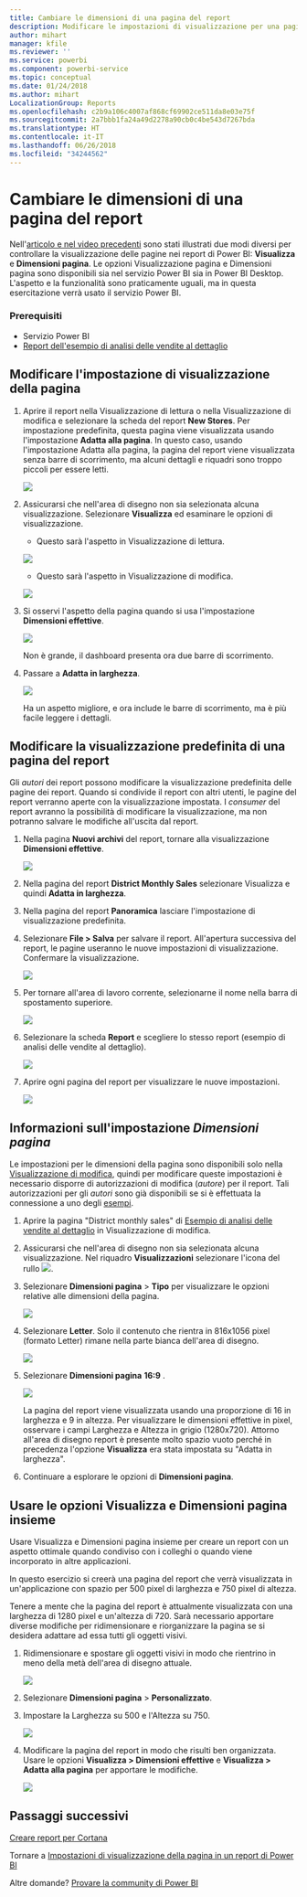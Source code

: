 ```yaml
---
title: Cambiare le dimensioni di una pagina del report
description: Modificare le impostazioni di visualizzazione per una pagina in un report di Power BI
author: mihart
manager: kfile
ms.reviewer: ''
ms.service: powerbi
ms.component: powerbi-service
ms.topic: conceptual
ms.date: 01/24/2018
ms.author: mihart
LocalizationGroup: Reports
ms.openlocfilehash: c2b9a106c4007af868cf69902ce511da8e03e75f
ms.sourcegitcommit: 2a7bbb1fa24a49d2278a90cb0c4be543d7267bda
ms.translationtype: HT
ms.contentlocale: it-IT
ms.lasthandoff: 06/26/2018
ms.locfileid: "34244562"
---
```

# <a name="change-the-size-of-a-report-page"></a>Cambiare le dimensioni di una pagina del report
Nell'[articolo e nel video precedenti](power-bi-report-display-settings.md) sono stati illustrati due modi diversi per controllare la visualizzazione delle pagine nei report di Power BI: **Visualizza** e **Dimensioni pagina**. Le opzioni Visualizzazione pagina e Dimensioni pagina sono disponibili sia nel servizio Power BI sia in Power BI Desktop. L'aspetto e la funzionalità sono praticamente uguali, ma in questa esercitazione verrà usato il servizio Power BI.

### <a name="prerequisites"></a>Prerequisiti
- Servizio Power BI   
- [Report dell'esempio di analisi delle vendite al dettaglio](sample-retail-analysis.md)

## <a name="first-lets-change-the-page-view-setting"></a>Modificare l'impostazione di visualizzazione della pagina

1. Aprire il report nella Visualizzazione di lettura o nella Visualizzazione di modifica e selezionare la scheda del report **New Stores**. Per impostazione predefinita, questa pagina viene visualizzata usando l'impostazione **Adatta alla pagina**.  In questo caso, usando l'impostazione Adatta alla pagina, la pagina del report viene visualizzata senza barre di scorrimento, ma alcuni dettagli e riquadri sono troppo piccoli per essere letti.

   ![](media/power-bi-change-report-display-settings/pbi_fit_to_page.png)
2. Assicurarsi che nell'area di disegno non sia selezionata alcuna visualizzazione. Selezionare **Visualizza** ed esaminare le opzioni di visualizzazione.

    * Questo sarà l'aspetto in Visualizzazione di lettura.

     ![](media/power-bi-change-report-display-settings/power-bi-page-view-menu-new.png)
    * Questo sarà l'aspetto in Visualizzazione di modifica.

    ![](media/power-bi-change-report-display-settings/power-bi-view-editing-view.png)

1. Si osservi l'aspetto della pagina quando si usa l'impostazione **Dimensioni effettive**.

   ![](media/power-bi-change-report-display-settings/power-bi-actal-size2.png)

   Non è grande, il dashboard presenta ora due barre di scorrimento.
2. Passare a **Adatta in larghezza**.

   ![](media/power-bi-change-report-display-settings/pbi_fit_to_width.png)

   Ha un aspetto migliore, e ora include le barre di scorrimento, ma è più facile leggere i dettagli.

## <a name="change-the-default-view-for-a-report-page"></a>Modificare la visualizzazione predefinita di una pagina del report
Gli *autori* dei report possono modificare la visualizzazione predefinita delle pagine dei report. Quando si condivide il report con altri utenti, le pagine del report verranno aperte con la visualizzazione impostata. I *consumer* del report avranno la possibilità di modificare la visualizzazione, ma non potranno salvare le modifiche all'uscita dal report.

1. Nella pagina **Nuovi archivi** del report, tornare alla visualizzazione **Dimensioni effettive**.

   ![](media/power-bi-change-report-display-settings/power-bi-actual-size.png)

2. Nella pagina del report **District Monthly Sales** selezionare Visualizza e quindi **Adatta in larghezza**.

3. Nella pagina del report **Panoramica** lasciare l'impostazione di visualizzazione predefinita.

4. Selezionare **File > Salva** per salvare il report. All'apertura successiva del report, le pagine useranno le nuove impostazioni di visualizzazione. Confermare la visualizzazione.

   ![](media/power-bi-change-report-display-settings/power-bi-save.png)
3. Per tornare all'area di lavoro corrente, selezionarne il nome nella barra di spostamento superiore.  

   ![](media/power-bi-change-report-display-settings/power-bi-my-workspace.png)
4. Selezionare la scheda **Report** e scegliere lo stesso report (esempio di analisi delle vendite al dettaglio).

    ![](media/power-bi-change-report-display-settings/power-bi-new-report2.png)
5. Aprire ogni pagina del report per visualizzare le nuove impostazioni.

   ![](media/power-bi-change-report-display-settings/power-bi-page-view.gif)

## <a name="now-lets-explore-the-page-size-setting"></a>Informazioni sull'impostazione *Dimensioni pagina*
Le impostazioni per le dimensioni della pagina sono disponibili solo nella [Visualizzazione di modifica](service-interact-with-a-report-in-editing-view.md), quindi per modificare queste impostazioni è necessario disporre di autorizzazioni di modifica (*autore*) per il report. Tali autorizzazioni per gli *autori* sono già disponibili se si è effettuata la connessione a uno degli [esempi](sample-datasets.md).

1. Aprire la pagina "District monthly sales" di [Esempio di analisi delle vendite al dettaglio](sample-retail-analysis.md) in Visualizzazione di modifica.
2. Assicurarsi che nell'area di disegno non sia selezionata alcuna visualizzazione.  Nel riquadro **Visualizzazioni** selezionare l'icona del rullo ![](media/power-bi-change-report-display-settings/power-bi-paintroller.png).
3. Selezionare **Dimensioni pagina** &gt; **Tipo** per visualizzare le opzioni relative alle dimensioni della pagina.

   ![](media/power-bi-change-report-display-settings/power-bi-page-size-menu-new.png)
4. Selezionare **Letter**.  Solo il contenuto che rientra in 816x1056 pixel (formato Letter) rimane nella parte bianca dell'area di disegno.

   ![](media/power-bi-change-report-display-settings/power-bi-letter-new.png)
5. Selezionare **Dimensioni pagina** **16:9** .

   ![](media/power-bi-change-report-display-settings/power-bi-16-to-9-new.png)

   La pagina del report viene visualizzata usando una proporzione di 16 in larghezza e 9 in altezza. Per visualizzare le dimensioni effettive in pixel, osservare i campi Larghezza e Altezza in grigio (1280x720). Attorno all'area di disegno report è presente molto spazio vuoto perché in precedenza l'opzione **Visualizza** era stata impostata su "Adatta in larghezza".
7. Continuare a esplorare le opzioni di **Dimensioni pagina**.

## <a name="use-page-view-and-page-size-together"></a>Usare le opzioni Visualizza e Dimensioni pagina insieme
Usare Visualizza e Dimensioni pagina insieme per creare un report con un aspetto ottimale quando condiviso con i colleghi o quando viene incorporato in altre applicazioni.

In questo esercizio si creerà una pagina del report che verrà visualizzata in un'applicazione con spazio per 500 pixel di larghezza e 750 pixel di altezza.

Tenere a mente che la pagina del report è attualmente visualizzata con una larghezza di 1280 pixel e un'altezza di 720. Sarà necessario apportare diverse modifiche per ridimensionare e riorganizzare la pagina se si desidera adattare ad essa tutti gli oggetti visivi.

1. Ridimensionare e spostare gli oggetti visivi in modo che rientrino in meno della metà dell'area di disegno attuale.

    ![](media/power-bi-change-report-display-settings/power-bi-custom-view.gif)
2. Selezionare **Dimensioni pagina** &gt; **Personalizzato**.
3. Impostare la Larghezza su 500 e l'Altezza su 750.

    ![](media/power-bi-change-report-display-settings/power-bi-custom-new.png)
4. Modificare la pagina del report in modo che risulti ben organizzata. Usare le opzioni **Visualizza > Dimensioni effettive** e **Visualizza > Adatta alla pagina** per apportare le modifiche.

    ![](media/power-bi-change-report-display-settings/power-bi-final-new.png)

## <a name="next-steps"></a>Passaggi successivi
[Creare report per Cortana](service-cortana-answer-cards.md)

Tornare a [Impostazioni di visualizzazione della pagina in un report di Power BI](power-bi-report-display-settings.md)

Altre domande? [Provare la community di Power BI](http://community.powerbi.com/)

